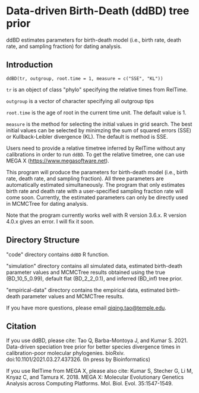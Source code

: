 Data-driven Birth-Death (ddBD) tree prior
==============

ddBD estimates parameters for birth-death model (i.e., birth rate, death rate, and sampling fraction) for dating analysis.  

Introduction
------------------- 

`ddBD(tr, outgroup, root.time = 1, measure = c("SSE", "KL"))`

  `tr` is an object of class "phylo" specifying the relative times from RelTime. 
	
  `outgroup` is a vector of character specifying all outgroup tips
  
  `root.time` is the age of root in the current time unit. The default value is 1. 
  
   `measure` is the method for selecting the initial values in grid search. The best initial values can be selected by minimzing the sum of squared errors (SSE) or Kullback-Leibler divergence (KL). The  default is method is SSE.
 	
Users need to provide a relative timetree inferred by RelTime without any calibrations in order to run `ddBD`. To get the relative timetree, one can use MEGA X (https://www.megasoftware.net).  

This program will produce the parameters for birth-death model (i.e., birth rate, death rate, and sampling fraction). All three parameters are automatically estimated simultaneously. The program that only estimates birth rate and death rate with a user-specified sampling fraction rate will come soon. Currently, the estimated parameters can only be directly used in MCMCTree for dating analysis.

Note that the program currently works well with R version 3.6.x. R version 4.0.x gives an error. I will fix it soon.


Directory Structure
------------------- 

"code" directory contains `ddBD` R function.

"simulation" directory contains all simulated data, estimated birth-death parameter values and MCMCTree results obtained using the true (BD_10_5_0.99), default flat (BD_2_2_0.1), and inferred (BD_inf) tree prior. 

"empirical-data" directory contains the empirical data, estimated birth-death parameter values and MCMCTree results. 


If you have more questions, please email qiqing.tao@temple.edu.


Citation
------------------- 

If you use ddBD, please cite:
Tao Q, Barba-Montoya J, and Kumar S. 2021. Data-driven speciation tree prior for better species divergence times in calibration-poor molecular phylogenies. bioRxiv. doi:10.1101/2021.03.27.437326. (In press by Bioinformatics)

If you use RelTime from MEGA X, please also cite:
Kumar S, Stecher G, Li M, Knyaz C, and Tamura K. 2018. MEGA X: Molecular Evolutionary Genetics Analysis across Computing Platforms. Mol. Biol. Evol. 35:1547-1549.